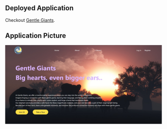 ## Deployed Application

Checkout [Gentle Giants](https://gentle-giants.netlify.app/).

## Application Picture

![Screenshot](https://github.com/satyamrao789/HTML_learning/raw/main/Tailwind%20CSS/images/application.jpeg)
